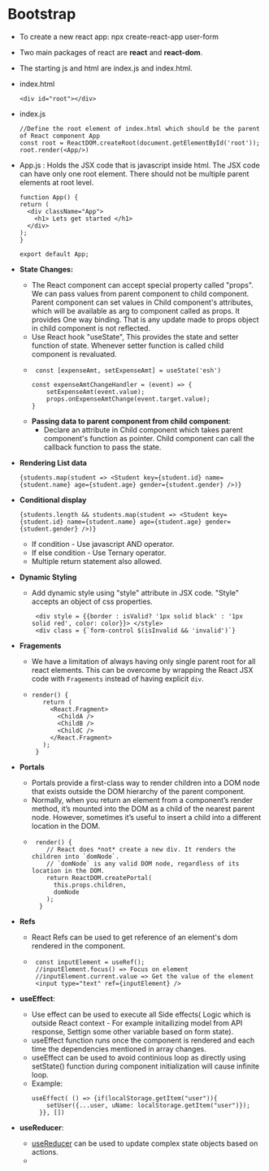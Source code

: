 # Bootstrap
- To create a new react app: npx create-react-app user-form
- Two main packages of react are **react** and **react-dom**.
- The starting js and html are index.js and index.html.
- index.html
  ```
  <div id="root"></div>
  ```
- index.js
  ```
  //Define the root element of index.html which should be the parent of React component App
  const root = ReactDOM.createRoot(document.getElementById('root'));
  root.render(<App/>)
  ```
- App.js : Holds the JSX code that is javascript inside html. The JSX code can have only one root element. There should not be multiple parent elements at root level.
  ```
  function App() {
  return (
    <div className="App">
      <h1> Lets get started </h1>
    </div>
  );
  }

  export default App;
  ```
  
- **State Changes:**
  - The React component can accept special property called "props". We can pass values from parent component to child component. Parent component can set values in Child component's attributes, which will be available as arg to component called as props. It provides One way binding. That is any update made to props object in child component is not reflected.
  - Use React hook "useState", This provides the state and setter function of state. Whenever setter function is called child component is revaluated.
  - ```
     const [expenseAmt, setExpenseAmt] = useState('esh')

    const expenseAmtChangeHandler = (event) => {
        setExpenseAmt(event.value);
        props.onExpenseAmtChange(event.target.value);
    }
    ```
  - **Passing data to parent component from child component**:   
    - Declare an attribute in Child component which takes parent component's function as pointer. Child component can call the callback function to pass the state.


- **Rendering List data** 
   ```
   {students.map(student => <Student key={student.id} name={student.name} age={student.age} gender={student.gender} />)}
   ```
- **Conditional display**
  ```
  {students.length && students.map(student => <Student key={student.id} name={student.name} age={student.age} gender={student.gender} />)}
  ```
  - If condition - Use javascript AND operator.
  - If else condition - Use Ternary operator.
  - Multiple return statement also allowed.

- **Dynamic Styling**
  - Add dynamic style using "style" attribute in JSX code. "Style" accepts an object of css properties.
    ```
     <div style = {{border : isValid? '1px solid black' : '1px solid red', color: color}}> </style>
     <div class = {`form-control $(isInvalid && 'invalid')`}
    ``` 
- **Fragements**
  -  We have a limitation of always having only single parent root for all react elements.  This can be overcome by wrapping the React JSX code with  `Fragements` instead of having explicit `div`.
  -  ```
     render() {
        return (
          <React.Fragment>
            <ChildA />
            <ChildB />
            <ChildC />
          </React.Fragment>
        );
      }
     ```
- **Portals** 
  - Portals provide a first-class way to render children into a DOM node that exists outside the DOM hierarchy of the parent component.
  - Normally, when you return an element from a component’s render method, it’s mounted into the DOM as a child of the nearest parent node. However, sometimes it’s useful to insert a child into a different location in the DOM.    
  - ```
     render() {
        // React does *not* create a new div. It renders the children into `domNode`.
        // `domNode` is any valid DOM node, regardless of its location in the DOM.
        return ReactDOM.createPortal(
          this.props.children,
          domNode
        );
      }
    ```
- **Refs**
  - React Refs can be used to get reference of an element's dom rendered in the component.
  - ```
     const inputElement = useRef();
     //inputElement.focus() => Focus on element
     //inputElement.current.value => Get the value of the element
     <input type="text" ref={inputElement} />
    ```  
- **useEffect**:
   - Use effect can be used to execute all Side effects( Logic which is outside React context - For example initailizing model from API response, Settign some other variable based on form state).
   - useEffect function runs once the component is rendered and each time the dependencies mentioned in array changes.
   - useEffect can be used to avoid continious loop as directly using setState() function during component initialization will cause infinite loop.
   - Example:
      ```
     useEffect( () => {if(localStorage.getItem("user")){
          setUser({...user, uName: localStorage.getItem("user")});
        }}, [])
      ```
- **useReducer**:
  - [useReducer](https://dmitripavlutin.com/react-usereducer/) can be used to update complex state objects based on actions.
  -       
      
    
     
    

  
  
  
